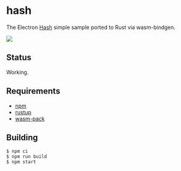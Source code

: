 # hash

The Electron [Hash](https://github.com/electron/simple-samples/tree/master/hash) simple sample ported to Rust via wasm-bindgen.

<img src="../../assets/hash.png" />

## Status

Working.

## Requirements

- [npm](https://nodejs.org/en/download/)
- [rustup](https://rustup.rs/)
- [wasm-pack](https://rustwasm.github.io/wasm-pack/)

## Building

```
$ npm ci
$ npm run build
$ npm start
```
